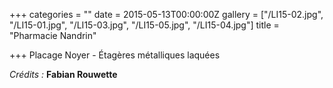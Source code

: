 +++
categories = ""
date = 2015-05-13T00:00:00Z
gallery = ["/LI15-02.jpg", "/LI15-01.jpg", "/LI15-03.jpg", "/LI15-05.jpg", "/LI15-04.jpg"]
title = "Pharmacie Nandrin"

+++
Placage Noyer - Étagères métalliques laquées

_Crédits :_ **Fabian Rouwette**